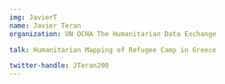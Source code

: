 ```yaml
---
img: JavierT
name: Javier Teran
organization: UN OCHA The Humanitarian Data Exchange

talk: Humanitarian Mapping of Refugee Camp in Greece

twitter-handle: JTeran200
---
```

